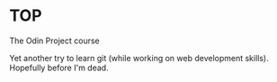 # TOP
The Odin Project course

Yet another try to learn git (while working on web development skills). Hopefully before I'm dead.
